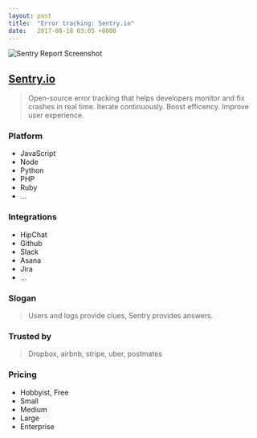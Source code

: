 ```yaml
---
layout: post
title:  "Error tracking: Sentry.io"
date:   2017-08-18 03:05 +0800
---
```


![Sentry Report Screenshot](https://sentry.io/_assets/screenshots/features-page-dash-e8a6fd442fa9d8785ddeb665ea8f55f9ca940de4d8b1d90517ae35e650a259c7.jpg)

## [Sentry.io](https://sentry.io/)

> Open-source error tracking that helps developers monitor and fix crashes in real time. Iterate continuously. Boost efficency. Improve user experience.

### Platform

- JavaScript
- Node
- Python
- PHP
- Ruby
- ...

### Integrations

- HipChat
- Github
- Slack
- Asana
- Jira
- ...

### Slogan

> Users and logs provide clues, Sentry provides answers.

### Trusted by

> Dropbox, airbnb, stripe, uber, postmates

### Pricing

- Hobbyist, Free
- Small
- Medium
- Large
- Enterprise